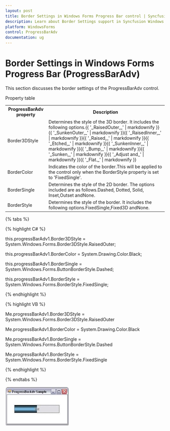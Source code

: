 ```yaml
---
layout: post
title: Border Settings in Windows Forms Progress Bar control | Syncfusion
description: Learn about Border Settings support in Syncfusion Windows Forms Progress Bar (ProgressBarAdv) control and more details.
platform: WindowsForms
control: ProgressBarAdv
documentation: ug
---
```


# Border Settings in Windows Forms Progress Bar (ProgressBarAdv)

This section discusses the border settings of the ProgressBarAdv control.

Property table

<table>
<tr>
<th>
ProgressBarAdv property</th><th>
Description</th></tr>
<tr>
<td>
Border3DStyle</td><td>
Determines the style of the 3D border. It includes the following options.{{ '_RaisedOuter,_' | markdownify }}{{ '_SunkenOuter,_' | markdownify }}{{ '_RaisedInner,_' | markdownify }}{{ '_Raised,_' | markdownify }}{{ '_Etched,_' | markdownify }}{{ '_SunkenInner,_' | markdownify }}{{ '_Bump,_' | markdownify }}{{ '_Sunken,_' | markdownify }}{{ '_Adjust and_'  | markdownify }}{{ '_Flat._' | markdownify }}</td></tr>
<tr>
<td>
BorderColor</td><td>
Indicates the color of the border.This will be applied to the control only when the BorderStyle property is set to 'FixedSingle'.</td></tr>
<tr>
<td>
BorderSingle</td><td>
Determines the style of the 2D border. The options included are as follows.Dashed, Dotted, Solid, Inset,Outset andNone.</td></tr>
<tr>
<td>
BorderStyle</td><td>
Determines the style of the border. It includes the following options.FixedSingle,Fixed3D andNone.</td></tr>
</table>

{% tabs %}

{% highlight C# %}

this.progressBarAdv1.Border3DStyle = System.Windows.Forms.Border3DStyle.RaisedOuter;

this.progressBarAdv1.BorderColor = System.Drawing.Color.Black;

this.progressBarAdv1.BorderSingle = System.Windows.Forms.ButtonBorderStyle.Dashed;

this.progressBarAdv1.BorderStyle = System.Windows.Forms.BorderStyle.FixedSingle;

{% endhighlight %}

{% highlight VB %}

Me.progressBarAdv1.Border3DStyle = System.Windows.Forms.Border3DStyle.RaisedOuter 

Me.progressBarAdv1.BorderColor = System.Drawing.Color.Black 

Me.progressBarAdv1.BorderSingle = System.Windows.Forms.ButtonBorderStyle.Dashed 

Me.progressBarAdv1.BorderStyle = System.Windows.Forms.BorderStyle.FixedSingle 

{% endhighlight %}

{% endtabs %}

![Overview_img23](Overview_images/Overview_img23.jpeg)



